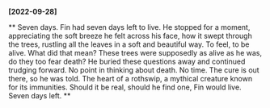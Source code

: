 **[2022-09-28]**

** 
Seven days. Fin had seven days left to live. He stopped for a moment, appreciating the soft breeze he felt across his face, how it swept through the trees, rustling all the leaves in a soft and beautiful way. To feel, to be alive. What did that mean? These trees were supposedly as alive as he was, do they too fear death? He buried these questions away and continued trudging forward. No point in thinking about death. No time. 
The cure is out there, so he was told. The heart of a rothswip, a mythical creature known for its immunities. Should it be real, should he find one, Fin would live. Seven days left.
**